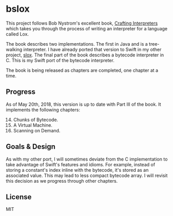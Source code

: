 
# bslox

This project follows Bob Nystrom's excellent book, [Crafting Interpreters](http://www.craftinginterpreters.com) which takes you through the process of writing an interpreter for a language called Lox.

The book describes two implementations. The first in Java and is a tree-walking interpreter. I have already ported that version to Swift in my other project, [slox](https://github.com/hashemi/slox). The final part of the book describes a bytecode interpreter in C. This is my Swift port of the bytecode interpreter.

The book is being released as chapters are completed, one chapter at a time.

## Progress
As of May 20th, 2018, this version is up to date with Part III of the book. It implements the following chapters:

14. Chunks of Bytecode.
15. A Virtual Machine.
16. Scanning on Demand.

## Goals & Design
As with my other port, I will sometimes deviate from the C implementation to take advantage of Swift's features and idioms. For example, instead of storing a constant's index inline with the bytecode, it's stored as an associated value. This may lead to less compact bytecode array. I will revisit this decision as we progress through other chapters.

## License
MIT
